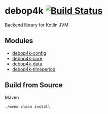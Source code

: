 # debop4k [![Build Status](https://travis-ci.org/debop/debop4k.png)](https://travis-ci.org/debop/debop4k)

Backend library for Kotlin JVM

## Modules

  * [debop4k-config](./debop4k-config/README.md)
  * [debop4k-core](./debop4k-core/README.md)
  * [debop4k-data](./debop4k-data/README.md)
  * [debop4k-timeperiod](./debop4k-timeperiod/README.md)

## Build from Source

Maven
 
    ./mvnw clean install
    
